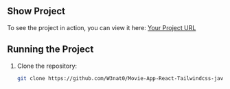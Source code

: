 ## Show Project

To see the project in action, you can view it here: [Your Project URL](http://your-project-url.com)

## Running the Project

1. Clone the repository:
   ```sh
   git clone https://github.com/W3nat0/Movie-App-React-Tailwindcss-javaScript.git
   ```

